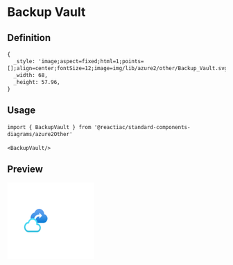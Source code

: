 # Backup Vault

## Definition

```
{
  _style: 'image;aspect=fixed;html=1;points=[];align=center;fontSize=12;image=img/lib/azure2/other/Backup_Vault.svg;strokeColor=none;',
  _width: 68,
  _height: 57.96,
}
```

## Usage

```
import { BackupVault } from '@reactiac/standard-components-diagrams/azure2Other'

<BackupVault/>
```

## Preview

<img src="./backup-vault.png" width="200"/>
